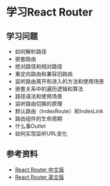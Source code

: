 # 学习React Router

## 学习问题

- 如何解析路径
- 嵌套路由
- 绝对路径和相对路径
- 重定向路由和兼容旧路由
- 监听路由离开和进入的方法和使用场景
- 嵌套关系中的遍历逻辑和算法
- 路径语法和使用场景
- 监听路由切换的原理
- 默认路由（IndexRoute）和IndexLink
- 路由组件的生命周期
- 什么事Outlet
- 如何实现监听URL变化

## 参考资料
- [React Router 中文版](http://www.reactrouter.cn/docs/api)
- [React Router 英文版](https://reactrouter.com/en/main/start/overview)